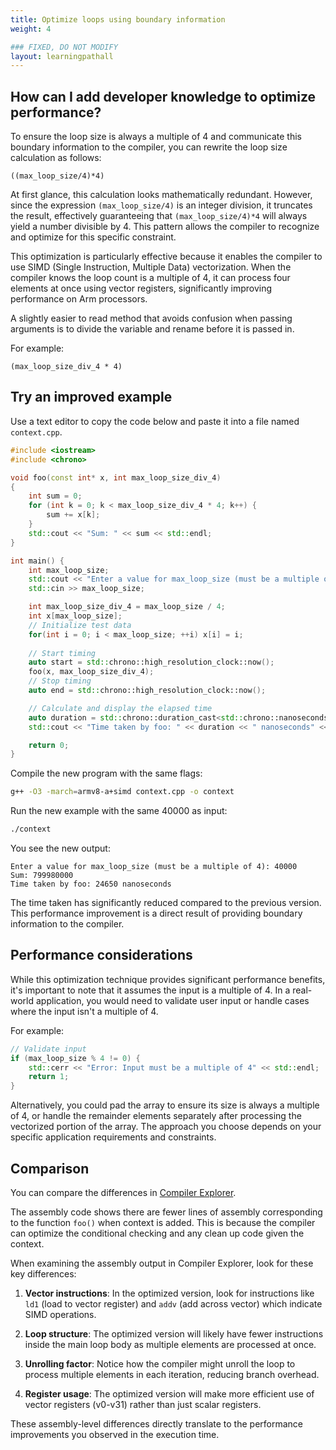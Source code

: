 ```yaml
---
title: Optimize loops using boundary information
weight: 4

### FIXED, DO NOT MODIFY
layout: learningpathall
---
```


## How can I add developer knowledge to optimize performance? 

To ensure the loop size is always a multiple of 4 and communicate this boundary information to the compiler, you can rewrite the loop size calculation as follows:

```output
((max_loop_size/4)*4)
```

At first glance, this calculation looks mathematically redundant. However, since the expression `(max_loop_size/4)` is an integer division, it truncates the result, effectively guaranteeing that `(max_loop_size/4)*4` will always yield a number divisible by 4. This pattern allows the compiler to recognize and optimize for this specific constraint.

This optimization is particularly effective because it enables the compiler to use SIMD (Single Instruction, Multiple Data) vectorization. When the compiler knows the loop count is a multiple of 4, it can process four elements at once using vector registers, significantly improving performance on Arm processors.

A slightly easier to read method that avoids confusion when passing arguments is to divide the variable and rename before it is passed in. 

For example:

```output
(max_loop_size_div_4 * 4)
```

## Try an improved example

Use a text editor to copy the code below and paste it into a file named `context.cpp`.

```cpp
#include <iostream>
#include <chrono>

void foo(const int* x, int max_loop_size_div_4)
{
    int sum = 0;
    for (int k = 0; k < max_loop_size_div_4 * 4; k++) {
        sum += x[k];
    }
    std::cout << "Sum: " << sum << std::endl;
}

int main() {
    int max_loop_size;
    std::cout << "Enter a value for max_loop_size (must be a multiple of 4): ";
    std::cin >> max_loop_size;

    int max_loop_size_div_4 = max_loop_size / 4;
    int x[max_loop_size];
    // Initialize test data
    for(int i = 0; i < max_loop_size; ++i) x[i] = i;
 
    // Start timing
    auto start = std::chrono::high_resolution_clock::now();
    foo(x, max_loop_size_div_4);
    // Stop timing
    auto end = std::chrono::high_resolution_clock::now();

    // Calculate and display the elapsed time
    auto duration = std::chrono::duration_cast<std::chrono::nanoseconds>(end - start).count();
    std::cout << "Time taken by foo: " << duration << " nanoseconds" << std::endl;

    return 0;
}
```

Compile the new program with the same flags:

```bash
g++ -O3 -march=armv8-a+simd context.cpp -o context
```

Run the new example with the same 40000 as input:

```bash
./context 
```

You see the new output:

```output
Enter a value for max_loop_size (must be a multiple of 4): 40000
Sum: 799980000
Time taken by foo: 24650 nanoseconds
```

The time taken has significantly reduced compared to the previous version. This performance improvement is a direct result of providing boundary information to the compiler. 

## Performance considerations

While this optimization technique provides significant performance benefits, it's important to note that it assumes the input is a multiple of 4. In a real-world application, you would need to validate user input or handle cases where the input isn't a multiple of 4. 

For example:

```cpp
// Validate input
if (max_loop_size % 4 != 0) {
    std::cerr << "Error: Input must be a multiple of 4" << std::endl;
    return 1;
}
```

Alternatively, you could pad the array to ensure its size is always a multiple of 4, or handle the remainder elements separately after processing the vectorized portion of the array. The approach you choose depends on your specific application requirements and constraints.

## Comparison

You can compare the differences in [Compiler Explorer](https://godbolt.org/z/nvx4j1vTK). 

The assembly code shows there are fewer lines of assembly corresponding to the function `foo()` when context is added. This is because the compiler can optimize the conditional checking and any clean up code given the context.

When examining the assembly output in Compiler Explorer, look for these key differences:

1. **Vector instructions**: In the optimized version, look for instructions like `ld1` (load to vector register) and `addv` (add across vector) which indicate SIMD operations.

2. **Loop structure**: The optimized version will likely have fewer instructions inside the main loop body as multiple elements are processed at once.

3. **Unrolling factor**: Notice how the compiler might unroll the loop to process multiple elements in each iteration, reducing branch overhead.

4. **Register usage**: The optimized version will make more efficient use of vector registers (v0-v31) rather than just scalar registers.

These assembly-level differences directly translate to the performance improvements you observed in the execution time. 


